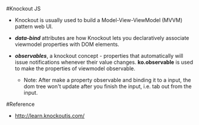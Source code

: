 #Knockout JS

* Knockout is usually used to build a Model-View-ViewModel (MVVM) pattern web UI.

* **_data-bind_** attributes are how Knockout lets you declaratively associate viewmodel properties with DOM elements.
* **_observables_**, a knockout concept - properties that automatically will issue notifications whenever their value changes. __ko.observable__ is used to make the properties of viewmodel observable.
  * Note: After make a property observable and binding it to a input, the dom tree won't update after you finish the input, i.e. tab out from the input.



#Reference
* http://learn.knockoutjs.com/
